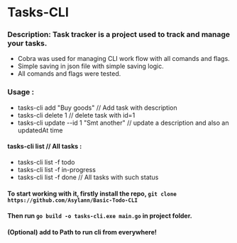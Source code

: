 # Tasks-CLI

### Description: Task tracker is a project used to track and manage your tasks.
* Cobra was used for managing CLI work flow with all comands and flags.
* Simple saving in json file with simple saving logic.
* All comands and flags were tested.
### Usage :
* tasks-cli add "Buy goods" // Add task with description
* tasks-cli delete 1 // delete task with id=1
* tasks-cli update --id 1 "Smt another" // update a description and also an updatedAt time
#### tasks-cli list // All tasks :
* tasks-cli list -f todo
* tasks-cli list -f in-progress
* tasks-cli list -f done // All tasks with such status

#### To start working with it, firstly install the repo, `git clone https://github.com/Asylann/Basic-Todo-CLI`
#### Then run `go build -o tasks-cli.exe main.go` in project folder.


#### (Optional) add to Path to run cli from everywhere!
